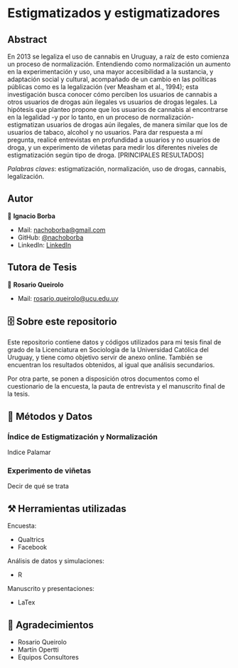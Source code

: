 
# Estigmatizados y estigmatizadores

## Abstract

En 2013 se legaliza el uso de cannabis en Uruguay, a raíz de esto comienza un proceso de normalización. Entendiendo como normalización un aumento en la experimentación y uso, una mayor accesibilidad a la sustancia, y adaptación social y cultural, acompañado de un cambio en las políticas públicas como es la legalización (ver Measham et al., 1994); esta investigación busca conocer cómo perciben los usuarios de cannabis a otros usuarios de drogas aún ilegales vs usuarios de drogas legales. La hipótesis que planteo propone que los usuarios de cannabis al encontrarse en la legalidad -y por lo tanto, en un proceso de normalización- estigmatizan usuarios de drogas aún ilegales, de manera similar que los de usuarios de tabaco, alcohol y no usuarios. Para dar respuesta a mí pregunta, realicé entrevistas en profundidad a usuarios y no usuarios de droga, y un experimento de viñetas para medir los diferentes niveles de estigmatización según tipo de droga. [PRINCIPALES RESULTADOS]

*Palabras claves*: estigmatización, normalización, uso de drogas, cannabis, legalización.

## Autor

👤 **Ignacio Borba**

- Mail: <nachoborba@gmail.com>
- GitHub: [@nachoborba](https://github.com/nachoborba)
- LinkedIn: [LinkedIn](https://www.linkedin.com/in/ignacio-borba-18250b170/)

## Tutora de Tesis

👤 **Rosario Queirolo**

- Mail: <rosario.queirolo@ucu.edu.uy>

## 🗄️ Sobre este repositorio

Este repositorio contiene datos y códigos utilizados para mi tesis final de grado de la Licenciatura en Sociología de la Universidad Católica del Uruguay, y tiene como objetivo servir de anexo online. También se encuentran los resultados obtenidos, al igual que análisis secundarios. 

Por otra parte, se ponen a disposición otros documentos como el cuestionario de la encuesta, la pauta de entrevista y el manuscrito final de la tesis.

## 🔬 Métodos y Datos

### Índice de Estigmatización y Normalización

Indice Palamar

### Experimento de viñetas

Decir de qué se trata

## ⚒️ Herramientas utilizadas

Encuesta:
- Qualtrics
- Facebook

Análisis de datos y simulaciones:
- R

Manuscrito y presentaciones:
- LaTex

## 🙏 Agradecimientos

- Rosario Queirolo
- Martín Opertti
- Equipos Consultores
